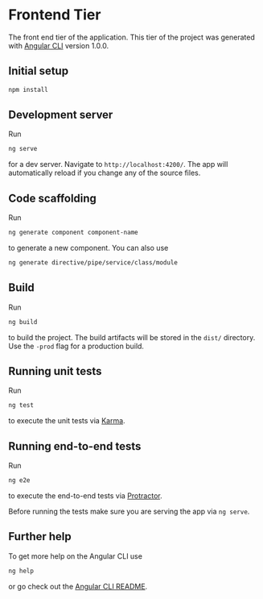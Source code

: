 # Frontend Tier

The front end tier of the application. This tier of the project was generated with [Angular CLI](https://github.com/angular/angular-cli) version 1.0.0.

## Initial setup 

~~~bash
npm install
~~~

## Development server

Run 

~~~bash
ng serve
~~~ 

for a dev server. Navigate to `http://localhost:4200/`. The app will automatically reload if you change any of the source files.

## Code scaffolding

Run 
~~~bash
ng generate component component-name
~~~

to generate a new component. You can also use 

~~~bash
ng generate directive/pipe/service/class/module
~~~

## Build

Run 

~~~bash
ng build
~~~
to build the project. The build artifacts will be stored in the `dist/` directory. Use the `-prod` flag for a production build.

## Running unit tests

Run 

~~~bash
ng test
~~~ 
to execute the unit tests via [Karma](https://karma-runner.github.io).

## Running end-to-end tests

Run 
~~~bash
ng e2e
~~~
to execute the end-to-end tests via [Protractor](http://www.protractortest.org/).

Before running the tests make sure you are serving the app via `ng serve`.

## Further help

To get more help on the Angular CLI use 
~~~bash
ng help
~~~ 
or go check out the [Angular CLI README](https://github.com/angular/angular-cli/blob/master/README.md).
